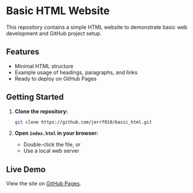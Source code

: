 
# Basic HTML Website

This repository contains a simple HTML website to demonstrate basic web development and GitHub project setup.

## Features

- Minimal HTML structure
- Example usage of headings, paragraphs, and links
- Ready to deploy on GitHub Pages

## Getting Started

1. **Clone the repository:**
    ```bash
    git clone https://github.com/jerrf010/basic_html.git
    ```

2. **Open `index.html` in your browser:**
    - Double-click the file, or
    - Use a local web server

## Live Demo

View the site on [GitHub Pages](https://jerrf010.github.io/basic_html.jerrf010.github.io/index.html).